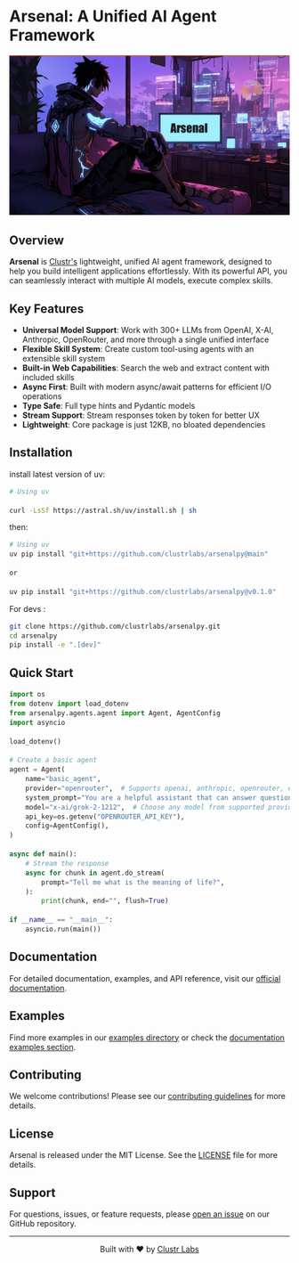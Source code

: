# Arsenal: A Unified AI Agent Framework

<div align="center">
  <img src="https://github.com/clustrlabs/arsenalpy/raw/main/assets/arsenalpy.png" alt="Arsenal Banner" />
</div>

<!-- [![PyPI version](https://img.shields.io/pypi/v/arsenalpy.svg)](https://pypi.org/project/arsenalpy/)
[![Python](https://img.shields.io/pypi/pyversions/arsenalpy.svg)](https://pypi.org/project/arsenalpy/)
[![License](https://img.shields.io/github/license/clustrlabs/arsenalpy.svg)](https://github.com/clustrlabs/arsenalpy/blob/main/LICENSE)
[![Documentation](https://img.shields.io/badge/docs-latest-blue.svg)](https://clustrlabs.github.io/arsenalpy/) -->

## Overview

**Arsenal** is [Clustr's](https://clustr.network) lightweight, unified AI agent framework, designed to help you build intelligent applications effortlessly. With its powerful API, you can seamlessly interact with multiple AI models, execute complex skills.

## Key Features

- **Universal Model Support**: Work with 300+ LLMs from OpenAI, X-AI, Anthropic, OpenRouter, and more through a single unified interface
- **Flexible Skill System**: Create custom tool-using agents with an extensible skill system
- **Built-in Web Capabilities**: Search the web and extract content with included skills
- **Async First**: Built with modern async/await patterns for efficient I/O operations
- **Type Safe**: Full type hints and Pydantic models
- **Stream Support**: Stream responses token by token for better UX
- **Lightweight**: Core package is just 12KB, no bloated dependencies

## Installation

install latest version of uv:

```bash
# Using uv

curl -LsSf https://astral.sh/uv/install.sh | sh

```

then:

```bash
# Using uv
uv pip install "git+https://github.com/clustrlabs/arsenalpy@main"

or

uv pip install "git+https://github.com/clustrlabs/arsenalpy@v0.1.0"

```

For devs :

```Bash
git clone https://github.com/clustrlabs/arsenalpy.git
cd arsenalpy
pip install -e ".[dev]"
```

## Quick Start

```python
import os
from dotenv import load_dotenv
from arsenalpy.agents.agent import Agent, AgentConfig
import asyncio

load_dotenv()

# Create a basic agent
agent = Agent(
    name="basic_agent",
    provider="openrouter",  # Supports openai, anthropic, openrouter, etc.
    system_prompt="You are a helpful assistant that can answer questions and help with tasks.",
    model="x-ai/grok-2-1212",  # Choose any model from supported providers
    api_key=os.getenv("OPENROUTER_API_KEY"),
    config=AgentConfig(),
)

async def main():
    # Stream the response
    async for chunk in agent.do_stream(
        prompt="Tell me what is the meaning of life?",
    ):
        print(chunk, end="", flush=True)

if __name__ == "__main__":
    asyncio.run(main())
```



## Documentation

For detailed documentation, examples, and API reference, visit our [official documentation](https://clustrlabs.github.io/arsenalpy/).

## Examples

Find more examples in our [examples directory](https://github.com/clustrlabs/arsenalpy/tree/main/examples) or check the [documentation examples section](https://clustrlabs.github.io/arsenalpy/examples/).

## Contributing

We welcome contributions! Please see our [contributing guidelines](https://github.com/clustrlabs/arsenalpy/blob/main/CONTRIBUTING.md) for more details.

## License

Arsenal is released under the MIT License. See the [LICENSE](https://github.com/clustrlabs/arsenalpy/blob/main/LICENSE) file for more details.

## Support

For questions, issues, or feature requests, please [open an issue](https://github.com/clustrlabs/arsenalpy/issues) on our GitHub repository.

---

<div align="center">
  <p>Built with ❤️ by <a href="https://clustr.network">Clustr Labs</a></p>
</div>
